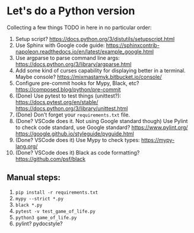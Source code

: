 # Let's do a Python version

Collecting a few things TODO in here in no particular order:
1. Setup script? https://docs.python.org/3/distutils/setupscript.html
1. Use Sphinx with Google code guide: https://sphinxcontrib-napoleon.readthedocs.io/en/latest/example_google.html
1. Use argparse to parse command line args: https://docs.python.org/3/library/argparse.html
1. Add some kind of curses capability for displaying better in a terminal. Maybe console? https://mixmastamyk.bitbucket.io/console/
1. Configure pre-commit hooks for Mypy, Black, etc? https://composed.blog/python/pre-commit
1. (Done) Use pytest to test things (unittest?): https://docs.pytest.org/en/stable/ https://docs.python.org/3/library/unittest.html
1. (Done) Don't forget your `requirements.txt` file.
1. (Done? VSCode does it. Not using Google standard though) Use Pylint to check code standard, use Google standard? https://www.pylint.org/ https://google.github.io/styleguide/pyguide.html
1. (Done? VSCode does it) Use Mypy to check types: https://mypy-lang.org/
1. (Done? VSCode does it) Black as code formatting? https://github.com/psf/black


## Manual steps:
1. `pip install -r requirements.txt`
1. `mypy --strict *.py`
1. `black *.py`
1. `pytest -v test_game_of_life.py`
1. `python3 game_of_life.py`
1. pylint? pydocstyle?
